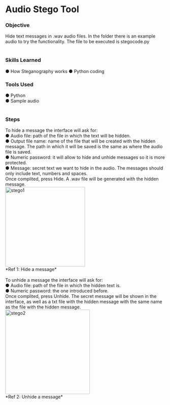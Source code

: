 <h1>Audio Stego Tool</h1>

<h3>Objective</h3>
Hide text messages in .wav audio files. In the folder there is an example audio to try the functionality. The file to be executed is stegocode.py
<br /> <br />
<h3>Skills Learned</h3>
● How Steganography works
● Python coding

<br />
<h3>Tools Used</h3>
● Python <br />
● Sample audio <br />

<br />
<h3>Steps</h3>
To hide a message the interface will ask for:  <br />
● Audio file: path of the file in which the text will be hidden.  <br />
● Output file name: name of the file that will be created with the hidden message. The path in which it will be saved is the same as where the audio file is saved.  <br />
● Numeric password: it will allow to hide and unhide messages so it is more protected.  <br />
● Message: secret text we want to hide in the audio. The messages should only include text, numbers and spaces.  <br />
Once complited, press Hide. A .wav file will be generated with the hidden message.
<br />
<img width="251" alt="stego1" src="https://github.com/user-attachments/assets/e6b88fa7-3889-4742-a3bd-c8a0277f1dfc">
<br />
*Ref 1: Hide a message*
<br />
<br />
To unhide a message the interface will ask for:  <br />
● Audio file: path of the file in which the hidden text is.  <br />
● Numeric password: the one introduced before.  <br />
Once complited, press Unhide. The secret message will be shown in the interface, as well as a txt file with the hidden message with the same name as the file with the hidden message.
<br />
<img width="266" alt="stego2" src="https://github.com/user-attachments/assets/1f3de99b-40ee-4f7c-a6f9-705a7c44463b">
<br />
*Ref 2: Unhide a message*
<br />
